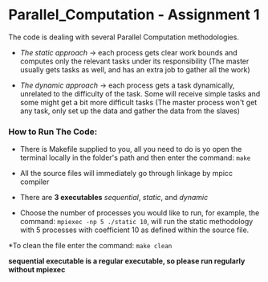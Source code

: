 # Parallel_Computation - Assignment 1

The code is dealing with several Parallel Computation methodologies.

* *The static approach* -> each process gets clear work bounds and computes only the relevant tasks under its responsibility (The master usually gets tasks as well, and has an extra job to gather all the work)

* *The dynamic approach* -> each process gets a task dynamically, unrelated to the difficulty of the task.
Some will receive simple tasks and some might get a bit more difficult tasks (The master process won't get any task, only set up the data and gather the data from the slaves)

### How to Run The Code: ###
* There is Makefile supplied to you, all you need to do is yo open the terminal locally in the folder's path and then enter the command: `make`

* All the source files will immediately go through linkage by mpicc compiler

* There are **3 executables** *sequential*, *static*, and *dynamic*

* Choose the number of processes you would like to run, for example, the command: `mpiexec -np 5 ./static 10`, will run the static methodology with 5 processes with coefficient 10 as defined within the source file.

*To clean the file enter the command: `make clean`

**sequential executable is a regular executable, so please run regularly without mpiexec** 